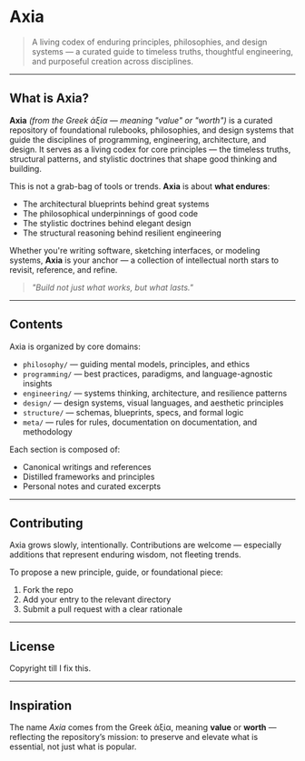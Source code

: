 # Axia

> A living codex of enduring principles, philosophies, and design systems — a curated guide to timeless truths, thoughtful engineering, and purposeful creation across disciplines.

---

## What is Axia?

**Axia** *(from the Greek ἀξία — meaning "value" or "worth")* is a curated repository of foundational rulebooks, philosophies, and design systems that guide the disciplines of programming, engineering, architecture, and design. It serves as a living codex for core principles — the timeless truths, structural patterns, and stylistic doctrines that shape good thinking and building.

This is not a grab-bag of tools or trends. **Axia** is about **what endures**:  
- The architectural blueprints behind great systems  
- The philosophical underpinnings of good code  
- The stylistic doctrines behind elegant design  
- The structural reasoning behind resilient engineering  

Whether you're writing software, sketching interfaces, or modeling systems, **Axia** is your anchor — a collection of intellectual north stars to revisit, reference, and refine.

> *"Build not just what works, but what lasts."*

---

## Contents

Axia is organized by core domains:

- `philosophy/` — guiding mental models, principles, and ethics  
- `programming/` — best practices, paradigms, and language-agnostic insights  
- `engineering/` — systems thinking, architecture, and resilience patterns  
- `design/` — design systems, visual languages, and aesthetic principles  
- `structure/` — schemas, blueprints, specs, and formal logic  
- `meta/` — rules for rules, documentation on documentation, and methodology

Each section is composed of:
- Canonical writings and references  
- Distilled frameworks and principles  
- Personal notes and curated excerpts

---

## Contributing

Axia grows slowly, intentionally. Contributions are welcome — especially additions that represent enduring wisdom, not fleeting trends.

To propose a new principle, guide, or foundational piece:
1. Fork the repo
2. Add your entry to the relevant directory
3. Submit a pull request with a clear rationale

---

## License

Copyright till I fix this.

---

## Inspiration

The name *Axia* comes from the Greek ἀξία, meaning **value** or **worth** — reflecting the repository’s mission: to preserve and elevate what is essential, not just what is popular.

